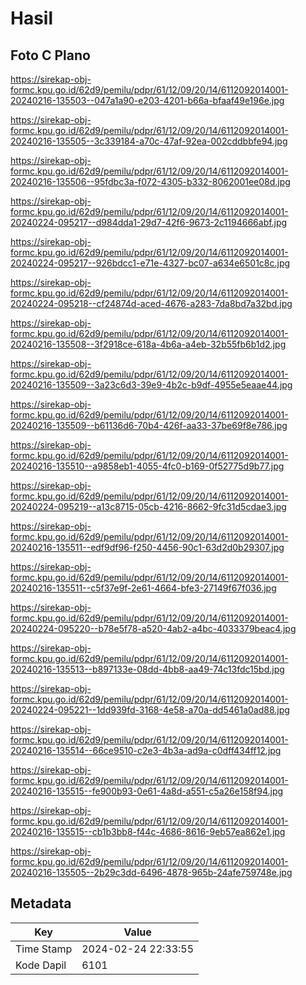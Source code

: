 # Hasil

## Foto C Plano

https://sirekap-obj-formc.kpu.go.id/62d9/pemilu/pdpr/61/12/09/20/14/6112092014001-20240216-135503--047a1a90-e203-4201-b66a-bfaaf49e196e.jpg

https://sirekap-obj-formc.kpu.go.id/62d9/pemilu/pdpr/61/12/09/20/14/6112092014001-20240216-135505--3c339184-a70c-47af-92ea-002cddbbfe94.jpg

https://sirekap-obj-formc.kpu.go.id/62d9/pemilu/pdpr/61/12/09/20/14/6112092014001-20240216-135506--95fdbc3a-f072-4305-b332-8062001ee08d.jpg

https://sirekap-obj-formc.kpu.go.id/62d9/pemilu/pdpr/61/12/09/20/14/6112092014001-20240224-095217--d984dda1-29d7-42f6-9673-2c1194666abf.jpg

https://sirekap-obj-formc.kpu.go.id/62d9/pemilu/pdpr/61/12/09/20/14/6112092014001-20240224-095217--926bdcc1-e71e-4327-bc07-a634e6501c8c.jpg

https://sirekap-obj-formc.kpu.go.id/62d9/pemilu/pdpr/61/12/09/20/14/6112092014001-20240224-095218--cf24874d-aced-4676-a283-7da8bd7a32bd.jpg

https://sirekap-obj-formc.kpu.go.id/62d9/pemilu/pdpr/61/12/09/20/14/6112092014001-20240216-135508--3f2918ce-618a-4b6a-a4eb-32b55fb6b1d2.jpg

https://sirekap-obj-formc.kpu.go.id/62d9/pemilu/pdpr/61/12/09/20/14/6112092014001-20240216-135509--3a23c6d3-39e9-4b2c-b9df-4955e5eaae44.jpg

https://sirekap-obj-formc.kpu.go.id/62d9/pemilu/pdpr/61/12/09/20/14/6112092014001-20240216-135509--b61136d6-70b4-426f-aa33-37be69f8e786.jpg

https://sirekap-obj-formc.kpu.go.id/62d9/pemilu/pdpr/61/12/09/20/14/6112092014001-20240216-135510--a9858eb1-4055-4fc0-b169-0f52775d9b77.jpg

https://sirekap-obj-formc.kpu.go.id/62d9/pemilu/pdpr/61/12/09/20/14/6112092014001-20240224-095219--a13c8715-05cb-4216-8662-9fc31d5cdae3.jpg

https://sirekap-obj-formc.kpu.go.id/62d9/pemilu/pdpr/61/12/09/20/14/6112092014001-20240216-135511--edf9df96-f250-4456-90c1-63d2d0b29307.jpg

https://sirekap-obj-formc.kpu.go.id/62d9/pemilu/pdpr/61/12/09/20/14/6112092014001-20240216-135511--c5f37e9f-2e61-4664-bfe3-27149f67f036.jpg

https://sirekap-obj-formc.kpu.go.id/62d9/pemilu/pdpr/61/12/09/20/14/6112092014001-20240224-095220--b78e5f78-a520-4ab2-a4bc-4033379beac4.jpg

https://sirekap-obj-formc.kpu.go.id/62d9/pemilu/pdpr/61/12/09/20/14/6112092014001-20240216-135513--b897133e-08dd-4bb8-aa49-74c13fdc15bd.jpg

https://sirekap-obj-formc.kpu.go.id/62d9/pemilu/pdpr/61/12/09/20/14/6112092014001-20240224-095221--1dd939fd-3168-4e58-a70a-dd5461a0ad88.jpg

https://sirekap-obj-formc.kpu.go.id/62d9/pemilu/pdpr/61/12/09/20/14/6112092014001-20240216-135514--66ce9510-c2e3-4b3a-ad9a-c0dff434ff12.jpg

https://sirekap-obj-formc.kpu.go.id/62d9/pemilu/pdpr/61/12/09/20/14/6112092014001-20240216-135515--fe900b93-0e61-4a8d-a551-c5a26e158f94.jpg

https://sirekap-obj-formc.kpu.go.id/62d9/pemilu/pdpr/61/12/09/20/14/6112092014001-20240216-135515--cb1b3bb8-f44c-4686-8616-9eb57ea862e1.jpg

https://sirekap-obj-formc.kpu.go.id/62d9/pemilu/pdpr/61/12/09/20/14/6112092014001-20240216-135505--2b29c3dd-6496-4878-965b-24afe759748e.jpg


## Metadata

| Key        | Value               |
| ---------- | ------------------- |
| Time Stamp | 2024-02-24 22:33:55 |
| Kode Dapil | 6101                |



